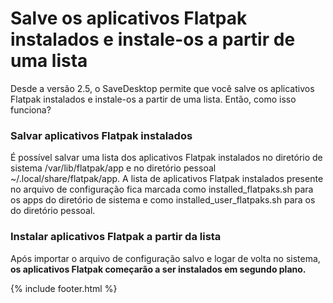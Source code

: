 
# Salve os aplicativos Flatpak instalados e instale-os a partir de uma lista
Desde a versão 2.5, o SaveDesktop permite que você salve os aplicativos Flatpak instalados e instale-os a partir de uma lista. Então, como isso funciona?

### Salvar aplicativos Flatpak instalados
É possível salvar uma lista dos aplicativos Flatpak instalados no diretório de sistema /var/lib/flatpak/app e no diretório pessoal ~/.local/share/flatpak/app. A lista de aplicativos Flatpak instalados presente no arquivo de configuração fica marcada como installed_flatpaks.sh para os apps do diretório de sistema e como installed_user_flatpaks.sh para os do diretório pessoal.

### Instalar aplicativos Flatpak a partir da lista
Após importar o arquivo de configuração salvo e logar de volta no sistema, **os aplicativos Flatpak começarão a ser instalados em segundo plano.**



{% include footer.html %}
